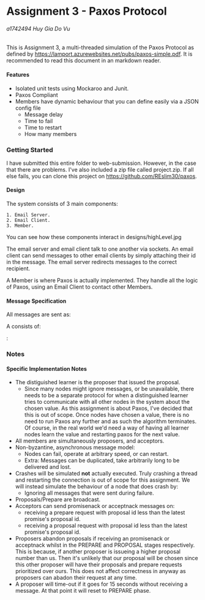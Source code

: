 # Assignment 3 - Paxos Protocol
###### a1742494 Huy Gia Do Vu

This is Assignment 3, a multi-threaded simulation of the Paxos Protocol as defined by https://lamport.azurewebsites.net/pubs/paxos-simple.pdf. It is recommended to read this document in an markdown reader.

#### Features
- Isolated unit tests using Mockaroo and Junit.
- Paxos Compliant
- Members have dynamic behaviour that you can define easily via a JSON config file
    - Message delay
    - Time to fail
    - Time to restart
    - How many members

### Getting Started
I have submitted this entire folder to web-submission. However, in the case that there are problems. I've also included a zip file called project.zip. If all else fails, you can clone this project on https://github.com/REslim30/paxos.

#### Design
The system consists of 3 main components:

    1. Email Server.
    2. Email Client.
    3. Member.

You can see how these components interact in designs/highLevel.jpg

The email server and email client talk to one another via sockets. An email client can send messages to other email clients by simply attaching their id in the message. The email server redirects messages to the correct recipient.

A Member is where Paxos is actually implemented. They handle all the logic of Paxos, using an Email Client to contact other Members.

#### Message Specification
All messages are sent as: <email>

A <email> consists of:

<recipient-id>:<paxos-message>


### Notes
#### Specific Implementation Notes
- The distiguished learner is the proposer that issued the proposal.
    - Since many nodes might ignore messages, or be unavailable, there needs to be a separate protocol for when a distinguished learner tries to communicate with all other nodes in the system about the chosen value. As this assignment is about Paxos, I've decided that this is out of scope. Once nodes have chosen a value, there is no need to run Paxos any further and as such the algorithm terminates. Of course, in the real world we'd need a way of having all learner nodes learn the value and restarting paxos for the next value.
- All members are simultaneously proposers, and acceptors.
- Non-byzantine, asynchronous message model:
    - Nodes can fail, operate at arbitrary speed, or can restart.
    - Extra: Messages can be duplicated, take arbitrarily long to be delivered and lost.
- Crashes will be simulated **not** actually executed. Truly crashing a thread and restarting the connection is out of scope for this assignment. We will instead simulate the behaviour of a node that does crash by:
    - Ignoring all messages that were sent during failure.
- Proposals/Prepare are broadcast.
- Acceptors can send promisenack or acceptnack messages on:
    - receiving a prepare request with proposal id less than the latest promise's proposal id.
    - receiving a proposal request with proposal id less than the latest promise's proposal id.
- Proposers abandon proposals if receiving an promisenack or acceptnack whilst in the PREPARE and PROPOSAL stages respectively. This is because, if another proposer is issueing a higher proposal number than us. Then it's unlikely that our proposal will be chosen since this other proposer will have their proposals and prepare requests prioritized over ours. This does not affect correctness in anyway as proposers can abadon their request at any time.
- A proposer will time-out if it goes for 15 seconds without receiving a message. At that point it will reset to PREPARE phase.
